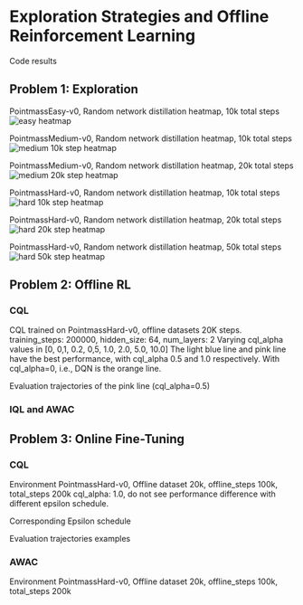 
# Exploration Strategies and Offline Reinforcement Learning
Code results

## Problem 1: Exploration

PointmassEasy-v0, Random network distillation heatmap, 10k total steps
![easy heatmap](https://github.com/wuwowuyi/Berkeley-CS285-Deep-Reinforcement-Learning/blob/learning/hw5/result_plots/exploration_easy.png)

PointmassMedium-v0, Random network distillation heatmap, 10k total steps
![medium 10k step heatmap](https://github.com/wuwowuyi/Berkeley-CS285-Deep-Reinforcement-Learning/blob/learning/hw5/result_plots/exploration_medium_10k.png)

PointmassMedium-v0, Random network distillation heatmap, 20k total steps
![medium 20k step heatmap](https://github.com/wuwowuyi/Berkeley-CS285-Deep-Reinforcement-Learning/blob/learning/hw5/result_plots/exploration_medium_20k.png)

PointmassHard-v0, Random network distillation heatmap, 10k total steps
![hard 10k step heatmap](https://github.com/wuwowuyi/Berkeley-CS285-Deep-Reinforcement-Learning/blob/learning/hw5/result_plots/exploration_hard_10k.png)

PointmassHard-v0, Random network distillation heatmap, 20k total steps
![hard 20k step heatmap](https://github.com/wuwowuyi/Berkeley-CS285-Deep-Reinforcement-Learning/blob/learning/hw5/result_plots/exploration_hard_20k.png)

PointmassHard-v0, Random network distillation heatmap, 50k total steps
![hard 50k step heatmap](https://github.com/wuwowuyi/Berkeley-CS285-Deep-Reinforcement-Learning/blob/learning/hw5/result_plots/exploration_hard_50k.png)


## Problem 2: Offline RL
### CQL
CQL trained on PointmassHard-v0, offline datasets 20K steps.
training_steps: 200000, hidden_size: 64, num_layers: 2
Varying cql_alpha values in [0, 0,1, 0.2, 0,5, 1.0, 2.0, 5.0, 10.0]
The light blue line and pink line have the best performance, with cql_alpha 0.5 and 1.0 respectively.
With cql_alpha=0, i.e., DQN is the orange line.


Evaluation trajectories of the pink line (cql_alpha=0.5)


### IQL and AWAC



## Problem 3: Online Fine-Tuning
### CQL
Environment PointmassHard-v0, Offline dataset 20k, offline_steps 100k, total_steps 200k
cql_alpha: 1.0, do not see performance difference with different epsilon schedule.


Corresponding Epsilon schedule


Evaluation trajectories examples


### AWAC
Environment PointmassHard-v0, Offline dataset 20k, offline_steps 100k, total_steps 200k




